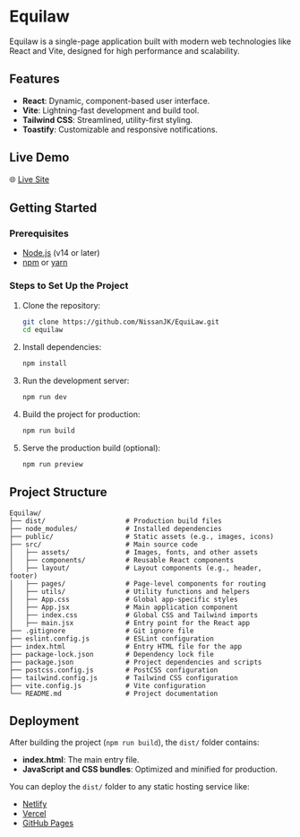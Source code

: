 
# Equilaw

Equilaw is a single-page application built with modern web technologies like React and Vite, designed for high performance and scalability.

## Features

- **React**: Dynamic, component-based user interface.
- **Vite**: Lightning-fast development and build tool.
- **Tailwind CSS**: Streamlined, utility-first styling.
- **Toastify**: Customizable and responsive notifications.

## Live Demo

🌐 [Live Site](https://equilaw-v2.netlify.app/)

## Getting Started

### Prerequisites
- [Node.js](https://nodejs.org/) (v14 or later)
- [npm](https://www.npmjs.com/) or [yarn](https://yarnpkg.com/)

### Steps to Set Up the Project
1. Clone the repository:
   ```bash
   git clone https://github.com/NissanJK/EquiLaw.git
   cd equilaw
   ```

2. Install dependencies:
   ```bash
   npm install
   ```

3. Run the development server:
   ```bash
   npm run dev
   ```

4. Build the project for production:
   ```bash
   npm run build
   ```

5. Serve the production build (optional):
   ```bash
   npm run preview
   ```

## Project Structure

```
Equilaw/
├── dist/                    # Production build files
├── node_modules/            # Installed dependencies
├── public/                  # Static assets (e.g., images, icons)
├── src/                     # Main source code
│   ├── assets/              # Images, fonts, and other assets
│   ├── components/          # Reusable React components
│   ├── layout/              # Layout components (e.g., header, footer)
│   ├── pages/               # Page-level components for routing
│   ├── utils/               # Utility functions and helpers
│   ├── App.css              # Global app-specific styles
│   ├── App.jsx              # Main application component
│   ├── index.css            # Global CSS and Tailwind imports
│   ├── main.jsx             # Entry point for the React app
├── .gitignore               # Git ignore file
├── eslint.config.js         # ESLint configuration
├── index.html               # Entry HTML file for the app
├── package-lock.json        # Dependency lock file
├── package.json             # Project dependencies and scripts
├── postcss.config.js        # PostCSS configuration
├── tailwind.config.js       # Tailwind CSS configuration
├── vite.config.js           # Vite configuration
└── README.md                # Project documentation
```

## Deployment

After building the project (`npm run build`), the `dist/` folder contains:
- **index.html**: The main entry file.
- **JavaScript and CSS bundles**: Optimized and minified for production.

You can deploy the `dist/` folder to any static hosting service like:
- [Netlify](https://www.netlify.com/)
- [Vercel](https://vercel.com/)
- [GitHub Pages](https://pages.github.com/)


